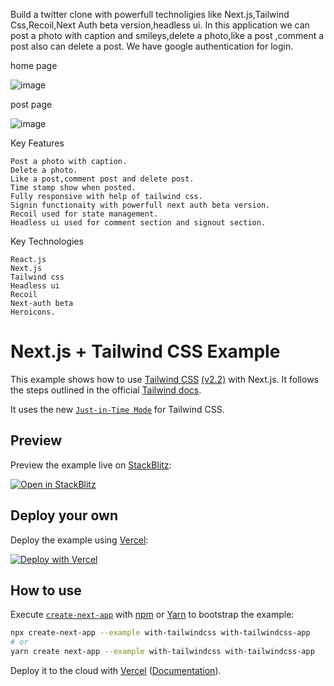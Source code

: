 Build a twitter clone with powerfull technoligies like Next.js,Tailwind Css,Recoil,Next Auth beta version,headless ui.
In this application we can post a photo with caption and smileys,delete a photo,like a post ,comment a post also can delete a post.
We have google authentication for login.

home page

![image](https://user-images.githubusercontent.com/34640475/143994092-166cb4cf-4668-4ed5-8aa8-5c9495964276.png)

post page

![image](https://user-images.githubusercontent.com/34640475/143994233-8d6ef4bf-29ac-4a90-9062-c73bcfc8d3d9.png)

Key Features
    
    Post a photo with caption.
    Delete a photo.
    Like a post,comment post and delete post.
    Time stamp show when posted.
    Fully responsive with help of tailwind css.
    Signin functionaity with powerfull next auth beta version.
    Recoil used for state management.
    Headless ui used for comment section and signout section.
    
    
Key Technologies

    React.js
    Next.js
    Tailwind css
    Headless ui
    Recoil
    Next-auth beta
    Heroicons.
    

# Next.js + Tailwind CSS Example

This example shows how to use [Tailwind CSS](https://tailwindcss.com/) [(v2.2)](https://blog.tailwindcss.com/tailwindcss-2-2) with Next.js. It follows the steps outlined in the official [Tailwind docs](https://tailwindcss.com/docs/guides/nextjs).

It uses the new [`Just-in-Time Mode`](https://tailwindcss.com/docs/just-in-time-mode) for Tailwind CSS.

## Preview

Preview the example live on [StackBlitz](http://stackblitz.com/):

[![Open in StackBlitz](https://developer.stackblitz.com/img/open_in_stackblitz.svg)](https://stackblitz.com/github/vercel/next.js/tree/canary/examples/with-tailwindcss)

## Deploy your own

Deploy the example using [Vercel](https://vercel.com?utm_source=github&utm_medium=readme&utm_campaign=next-example):

[![Deploy with Vercel](https://vercel.com/button)](https://vercel.com/new/git/external?repository-url=https://github.com/vercel/next.js/tree/canary/examples/with-tailwindcss&project-name=with-tailwindcss&repository-name=with-tailwindcss)

## How to use

Execute [`create-next-app`](https://github.com/vercel/next.js/tree/canary/packages/create-next-app) with [npm](https://docs.npmjs.com/cli/init) or [Yarn](https://yarnpkg.com/lang/en/docs/cli/create/) to bootstrap the example:

```bash
npx create-next-app --example with-tailwindcss with-tailwindcss-app
# or
yarn create next-app --example with-tailwindcss with-tailwindcss-app
```

Deploy it to the cloud with [Vercel](https://vercel.com/new?utm_source=github&utm_medium=readme&utm_campaign=next-example) ([Documentation](https://nextjs.org/docs/deployment)).
